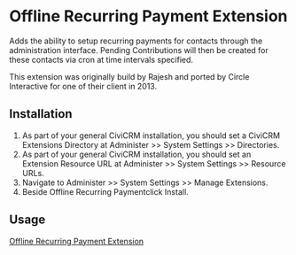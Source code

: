 Offline Recurring Payment Extension
=================================

Adds the ability to setup recurring payments for contacts through the administration interface. Pending Contributions will then be created for these contacts via cron at time intervals specified.

This extension was originally build by Rajesh and ported by Circle Interactive for one of their client in 2013.

Installation
------------

1. As part of your general CiviCRM installation, you should set a CiviCRM Extensions Directory at Administer >> System Settings >> Directories.
2. As part of your general CiviCRM installation, you should set an Extension Resource URL at Administer >> System Settings >> Resource URLs.
3. Navigate to Administer >> System Settings >> Manage Extensions.
4. Beside Offline Recurring Paymentclick Install.

Usage
-----
[Offline Recurring Payment Extension](https://civicrm.org/blog/andyw/offline-recurring-payment-extension)
